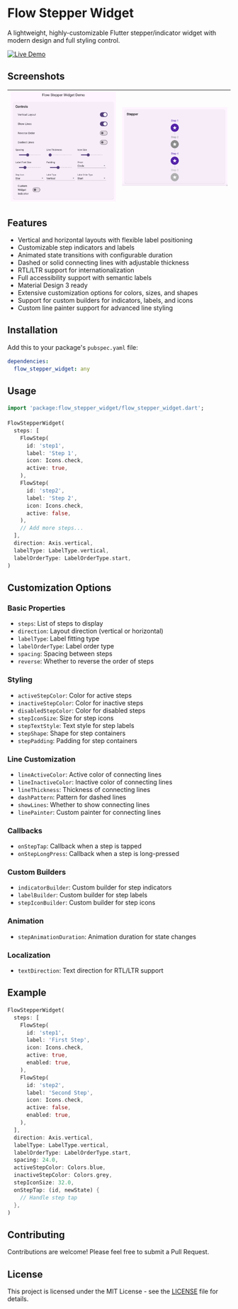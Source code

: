 # Flow Stepper Widget

A lightweight, highly-customizable Flutter stepper/indicator widget with modern design and full styling control.

[![Live Demo](https://img.shields.io/badge/Live%20Demo-View%20Online-blue)](https://flow-stepper-widget.pages.dev/)

## Screenshots

| ![Demo Controls](https://raw.githubusercontent.com/danial2026/flow_stepper_widget/main/assets/demo-controls.png) | ![Demo Stepper](https://raw.githubusercontent.com/danial2026/flow_stepper_widget/main/assets/demo-stepper.png) |
|------------------------------------|------------------------------------|

## Features

- Vertical and horizontal layouts with flexible label positioning
- Customizable step indicators and labels
- Animated state transitions with configurable duration
- Dashed or solid connecting lines with adjustable thickness
- RTL/LTR support for internationalization
- Full accessibility support with semantic labels
- Material Design 3 ready
- Extensive customization options for colors, sizes, and shapes
- Support for custom builders for indicators, labels, and icons
- Custom line painter support for advanced line styling

## Installation

Add this to your package's `pubspec.yaml` file:

```yaml
dependencies:
  flow_stepper_widget: any
```

## Usage

```dart
import 'package:flow_stepper_widget/flow_stepper_widget.dart';

FlowStepperWidget(
  steps: [
    FlowStep(
      id: 'step1',
      label: 'Step 1',
      icon: Icons.check,
      active: true,
    ),
    FlowStep(
      id: 'step2',
      label: 'Step 2',
      icon: Icons.check,
      active: false,
    ),
    // Add more steps...
  ],
  direction: Axis.vertical,
  labelType: LabelType.vertical,
  labelOrderType: LabelOrderType.start,
)
```

## Customization Options

### Basic Properties

- `steps`: List of steps to display
- `direction`: Layout direction (vertical or horizontal)
- `labelType`: Label fitting type
- `labelOrderType`: Label order type
- `spacing`: Spacing between steps
- `reverse`: Whether to reverse the order of steps

### Styling

- `activeStepColor`: Color for active steps
- `inactiveStepColor`: Color for inactive steps
- `disabledStepColor`: Color for disabled steps
- `stepIconSize`: Size for step icons
- `stepTextStyle`: Text style for step labels
- `stepShape`: Shape for step containers
- `stepPadding`: Padding for step containers

### Line Customization

- `lineActiveColor`: Active color of connecting lines
- `lineInactiveColor`: Inactive color of connecting lines
- `lineThickness`: Thickness of connecting lines
- `dashPattern`: Pattern for dashed lines
- `showLines`: Whether to show connecting lines
- `linePainter`: Custom painter for connecting lines

### Callbacks

- `onStepTap`: Callback when a step is tapped
- `onStepLongPress`: Callback when a step is long-pressed

### Custom Builders

- `indicatorBuilder`: Custom builder for step indicators
- `labelBuilder`: Custom builder for step labels
- `stepIconBuilder`: Custom builder for step icons

### Animation

- `stepAnimationDuration`: Animation duration for state changes

### Localization

- `textDirection`: Text direction for RTL/LTR support

## Example

```dart
FlowStepperWidget(
  steps: [
    FlowStep(
      id: 'step1',
      label: 'First Step',
      icon: Icons.check,
      active: true,
      enabled: true,
    ),
    FlowStep(
      id: 'step2',
      label: 'Second Step',
      icon: Icons.check,
      active: false,
      enabled: true,
    ),
  ],
  direction: Axis.vertical,
  labelType: LabelType.vertical,
  labelOrderType: LabelOrderType.start,
  spacing: 24.0,
  activeStepColor: Colors.blue,
  inactiveStepColor: Colors.grey,
  stepIconSize: 32.0,
  onStepTap: (id, newState) {
    // Handle step tap
  },
)
```

## Contributing

Contributions are welcome! Please feel free to submit a Pull Request.

## License

This project is licensed under the MIT License - see the [LICENSE](LICENSE) file for details.
